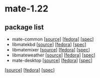# mate-1.22

## package list

* mate-common [[source](https://github.com/mate-desktop/mate-common)] [[fedora](https://src.fedoraproject.org/rpms/mate-common)] [[spec](https://src.fedoraproject.org/rpms/mate-common/raw/master/f/mate-common.spec)]
* libmatekbd [[source](https://github.com/mate-desktop/libmatekbd)] [[fedora](https://src.fedoraproject.org/rpms/libmatekbd)] [[spec](https://src.fedoraproject.org/rpms/libmatekbd/raw/master/f/libmatekbd.spec)]
* libmatemixer [[source](https://github.com/mate-desktop/libmatemixer)] [[fedora](https://src.fedoraproject.org/rpms/libmatemixer)] [[spec](https://src.fedoraproject.org/rpms/libmatemixer/raw/master/f/libmatemixer.spec)]
* libmateweather [[source](https://github.com/mate-desktop/libmateweather)] [[fedora](https://src.fedoraproject.org/rpms/libmateweather)] [[spec](https://src.fedoraproject.org/rpms/libmateweather/raw/master/f/libmateweather.spec)]
* mate-desktop [[source](https://github.com/mate-desktop/mate-desktop)] [[fedora](https://src.fedoraproject.org/rpms/mate-desktop)] [[spec](https://src.fedoraproject.org/rpms/mate-desktop/raw/master/f/mate-desktop.spec)]



[[source]()] [[fedora]()] [[spec]()]
